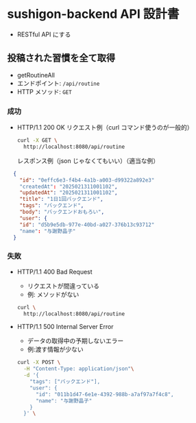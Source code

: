 # sushigon-backend API 設計書

- RESTful API にする

## 投稿された習慣を全て取得

- getRoutineAll
- エンドポイント: `/api/routine`
- HTTP メソッド: `GET`

### 成功

- HTTP/1.1 200 OK
  リクエスト例（curl コマンド使うのが一般的）
  ```bash
  curl -X GET \
    http://localhost:8080/api/routine
  ```

  レスポンス例（json じゃなくてもいい）（適当な例）
```json
  {
    "id": "0effc6e3-f4b4-4a1b-a003-d99322a892e3"
    "createdAt": "2025021311001102",
    "updatedAt": "2025021311001102",
    "title": "1日1回バックエンド",
    "tags": "バックエンド",
    "body": "バックエンドおもろい",
    "user": {
	"id": "d5b9e5db-977e-40bd-a027-376b13c93712"
	"name": "与謝野晶子"
  }
  ```

### 失敗

- HTTP/1.1 400 Bad Request
  - リクエストが間違っている
  - 例: メソッドがない
  ```bash
  curl \
    http://localhost:8080/api/routine
  
  ```

- HTTP/1.1 500 Internal Server Error
  - データの取得中の予期しないエラー
  - 例:渡す情報が少ない
  ```bash
  curl -X POST \
    -H "Content-Type: application/json"\
    -d '{
	  "tags": ["バックエンド"],
	  "user": {
	    "id": "011b1d47-6e1e-4392-988b-a7af97a7f4c8",
	    "name": "与謝野晶子"
	  }
	}' \
  ```